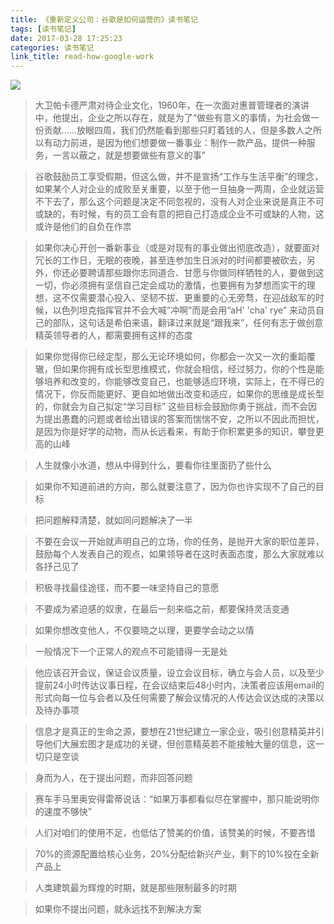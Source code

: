 ```yaml
---
title: 《重新定义公司：谷歌是如何运营的》读书笔记
tags: [读书笔记]
date: 2017-03-28 17:25:23
categories: 读书笔记
link_title: read-how-google-work
---
```

![](http://onxkn9cbz.bkt.clouddn.com/photo06.jpg)


> 大卫帕卡德严肃对待企业文化，1960年，在一次面对惠普管理者的演讲中，他提出，企业之所以存在，就是为了“做些有意义的事情，为社会做一份贡献......放眼四周，我们仍然能看到那些只盯着钱的人，但是多数人之所以有动力前进，是因为他们想要做一番事业：制作一款产品，提供一种服务，一言以蔽之，就是想要做些有意义的事”



> 谷歌鼓励员工享受假期，但这么做，并不是宣扬“工作与生活平衡”的理念，如果某个人对企业的成败至关重要，以至于他一旦抽身一两周，企业就运营不下去了，那么这个问题是决定不同忽视的，没有人对企业来说是真正不可或缺的，有时候，有的员工会有意的把自己打造成企业不可或缺的人物，这或许是他们的自负在作祟

<!--more-->

> 如果你决心开创一番新事业（或是对现有的事业做出彻底改造），就要面对冗长的工作日，无眠的夜晚，甚至连参加生日派对的时间都要被砍去，另外，你还必要聘请那些跟你志同道合、甘愿与你做同样牺牲的人，要做到这一切，你必须拥有坚信自己定会成功的激情，也要拥有为梦想而实干的理想，这不仅需要潜心投入、坚韧不拔、更重要的心无旁骛，在迎战敌军的时候，以色列坦克指挥官并不会大喊“冲啊”而是会用“aH' 'cha' rye” 来动员自己的部队，这句话是希伯来语，翻译过来就是“跟我来”，任何有志于做创意精英领导者的人，都需要拥有这样的态度


> 如果你觉得你已经定型，那么无论环境如何，你都会一次又一次的重蹈覆辙，但如果你拥有成长型思维模式，你就会相信，经过努力，你的个性是能够培养和改变的，你能够改变自己，也能够适应环境，实际上，在不得已的情况下，你反而能更好、更自如地做出改变和适应，如果你的思维是成长型的，你就会为自己拟定“学习目标” 这些目标会鼓励你勇于挑战，而不会因为提出愚蠢的问题或者给出错误的答案而惴惴不安，之所以不因此而担忧，是因为你是好学的动物，而从长远看来，有助于你积累更多的知识，攀登更高的山峰


> 人生就像小水道，想从中得到什么，要看你往里面扔了些什么


> 如果你不知道前进的方向，那么就要注意了，因为你也许实现不了自己的目标


> 把问题解释清楚，就如同问题解决了一半


> 不要在会议一开始就声明自己的立场，你的任务，是抛开大家的职位差异，鼓励每个人发表自己的观点，如果领导者在这时表面态度，那么大家就难以各抒己见了


> 积极寻找最佳途径，而不要一味坚持自己的意愿


> 不要成为紧迫感的奴隶，在最后一刻来临之前，都要保持灵活变通


> 如果你想改变他人，不仅要晓之以理，更要学会动之以情


> 一般情况下一个正常人的观点不可能错得一无是处


> 他应该召开会议，保证会议质量，设立会议目标，确立与会人员，以及至少提前24小时传达议事日程，在会议结束后48小时内，决策者应该用email的形式向每一位与会者以及任何需要了解会议情况的人传达会议达成的决策以及待办事项


> 信息才是真正的生命之源，要想在21世纪建立一家企业，吸引创意精英并引导他们大展宏图才是成功的关键，但创意精英若不能接触大量的信息，这一切只是空谈


> 身而为人，在于提出问题，而非回答问题


> 赛车手马里奥安得雷蒂说话：“如果万事都看似尽在掌握中，那只能说明你的速度不够快”


> 人们对咱们的使用不足，也低估了赞美的价值，该赞美的时候，不要吝惜


> 70%的资源配置给核心业务，20%分配给新兴产业，剩下的10%投在全新产品上


> 人类建筑最为辉煌的时期，就是那些限制最多的时期


> 如果你不提出问题，就永远找不到解决方案